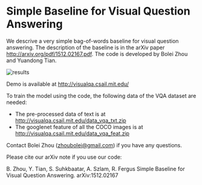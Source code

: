 # Simple Baseline for Visual Question Answering

We descrive a very simple bag-of-words baseline for visual question answering. The description of the baseline is in the arXiv paper http://arxiv.org/pdf/1512.02167.pdf. The code is developed by Bolei Zhou and Yuandong Tian.

![results](http://visualqa.csail.mit.edu/example.jpg)


Demo is available at http://visualqa.csail.mit.edu/

To train the model using the code, the following data of the VQA dataset are needed:
- The pre-processed data of text is at http://visualqa.csail.mit.edu/data_vqa_txt.zip
- The googlenet feature of all the COCO images is at http://visualqa.csail.mit.edu/data_vqa_feat.zip

Contact Bolei Zhou (zhoubolei@gmail.com) if you have any questions.

Please cite our arXiv note if you use our code:

  B. Zhou, Y. Tian, S. Suhkbaatar, A. Szlam, R. Fergus
  Simple Baseline for Visual Question Answering.
  arXiv:1512.02167
